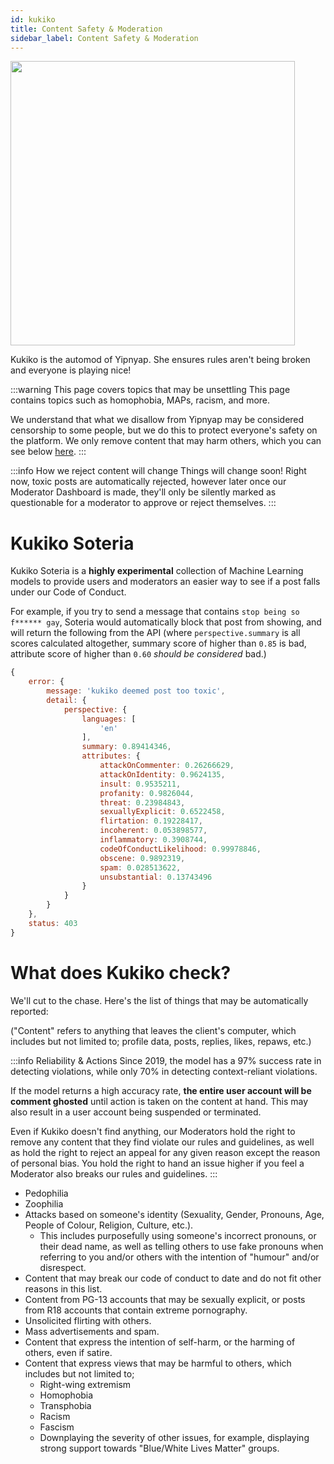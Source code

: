 ```yaml
---
id: kukiko
title: Content Safety & Moderation
sidebar_label: Content Safety & Moderation
---
```


<img src="/img/kukiko.png" width="455" />

Kukiko is the automod of Yipnyap. She ensures rules aren't being broken and everyone is playing nice!

:::warning This page covers topics that may be unsettling
This page contains topics such as homophobia, MAPs, racism, and more.

We understand that what we disallow from Yipnyap may be considered censorship to some people, but we do this to protect
everyone's safety on the platform. We only remove content that may harm others, which you can see below
[here](#what-does-kukiko-check).
:::

:::info How we reject content will change
Things will change soon! Right now, toxic posts are automatically rejected, however later once our Moderator Dashboard is
made, they'll only be silently marked as questionable for a moderator to approve or reject themselves.
:::

# Kukiko Soteria
Kukiko Soteria is a **highly experimental** collection of Machine Learning models to provide users and moderators an
easier way to see if a post falls under our Code of Conduct.

For example, if you try to send a message that contains `stop being so f****** gay`, Soteria would automatically block that
post from showing, and will return the following from the API (where `perspective.summary` is all scores calculated
altogether, summary score of higher than `0.85` is bad, attribute score of higher than `0.60` *should be considered*
bad.)
```javascript
{
    error: {
        message: 'kukiko deemed post too toxic',
        detail: {
            perspective: {
                languages: [
                    'en'
                ],
                summary: 0.89414346,
                attributes: {
                    attackOnCommenter: 0.26266629,
                    attackOnIdentity: 0.9624135,
                    insult: 0.9535211,
                    profanity: 0.9826044,
                    threat: 0.23984843,
                    sexuallyExplicit: 0.6522458,
                    flirtation: 0.19228417,
                    incoherent: 0.053898577,
                    inflammatory: 0.3908744,
                    codeOfConductLikelihood: 0.99978846,
                    obscene: 0.9892319,
                    spam: 0.028513622,
                    unsubstantial: 0.13743496
                }
            }
        }
    },
    status: 403
}
```

# What does Kukiko check?
We'll cut to the chase. Here's the list of things that may be automatically reported:

("Content" refers to anything that leaves the client's computer, which includes but not limited to; profile data, posts,
replies, likes, repaws, etc.)

:::info Reliability & Actions
Since 2019, the model has a 97% success rate in detecting violations, while only 70% in detecting context-reliant
violations.

If the model returns a high accuracy rate, **the entire user account will be comment ghosted** until action is taken on
the content at hand. This may also result in a user account being suspended or terminated.

Even if Kukiko doesn't find anything, our Moderators hold the right to remove any content that they find violate our
rules and guidelines, as well as hold the right to reject an appeal for any given reason except the reason of personal
bias. You hold the right to hand an issue higher if you feel a Moderator also breaks our rules and guidelines.
:::

- Pedophilia
- Zoophilia
- Attacks based on someone's identity (Sexuality, Gender, Pronouns, Age, People of Colour, Religion, Culture, etc.).
  - This includes purposefully using someone's incorrect pronouns, or their dead name, as well as telling others to use
    fake pronouns when referring to you and/or others with the intention of "humour" and/or disrespect.
- Content that may break our code of conduct to date and do not fit other reasons in this list.
- Content from PG-13 accounts that may be sexually explicit, or posts from R18 accounts that contain extreme pornography.
- Unsolicited flirting with others.
- Mass advertisements and spam.
- Content that express the intention of self-harm, or the harming of others, even if satire.
- Content that express views that may be harmful to others, which includes but not limited to;
  - Right-wing extremism
  - Homophobia
  - Transphobia
  - Racism
  - Fascism
  - Downplaying the severity of other issues, for example, displaying strong support towards "Blue/White Lives Matter"
    groups.
